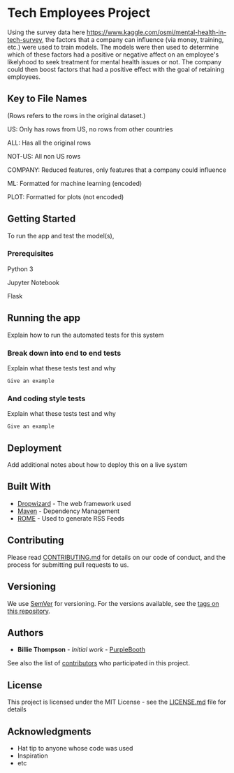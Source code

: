# Tech Employees Project
Using the survey data here https://www.kaggle.com/osmi/mental-health-in-tech-survey, the factors that a company can influence (via money, training, etc.) were used to train models.  The models were then used to determine which of these factors had a positive or negative affect on an employee's likelyhood to seek treatment for mental health issues or not.  The company could then boost factors that had a positive effect with the goal of retaining employees.

## Key to File Names
(Rows refers to the rows in the original dataset.)

US: Only has rows from US, no rows from other countries

ALL: Has all the original rows

NOT-US: All non US rows

COMPANY: Reduced features, only features that a company could influence

ML: Formatted for machine learning (encoded)

PLOT: Formatted for plots (not encoded)

## Getting Started

To run the app and test the model(s), 

### Prerequisites

Python 3

Jupyter Notebook

Flask

## Running the app

Explain how to run the automated tests for this system

### Break down into end to end tests

Explain what these tests test and why

```
Give an example
```

### And coding style tests

Explain what these tests test and why

```
Give an example
```

## Deployment

Add additional notes about how to deploy this on a live system

## Built With

* [Dropwizard](http://www.dropwizard.io/1.0.2/docs/) - The web framework used
* [Maven](https://maven.apache.org/) - Dependency Management
* [ROME](https://rometools.github.io/rome/) - Used to generate RSS Feeds

## Contributing

Please read [CONTRIBUTING.md](https://gist.github.com/PurpleBooth/b24679402957c63ec426) for details on our code of conduct, and the process for submitting pull requests to us.

## Versioning

We use [SemVer](http://semver.org/) for versioning. For the versions available, see the [tags on this repository](https://github.com/your/project/tags). 

## Authors

* **Billie Thompson** - *Initial work* - [PurpleBooth](https://github.com/PurpleBooth)

See also the list of [contributors](https://github.com/your/project/contributors) who participated in this project.

## License

This project is licensed under the MIT License - see the [LICENSE.md](LICENSE.md) file for details

## Acknowledgments

* Hat tip to anyone whose code was used
* Inspiration
* etc

